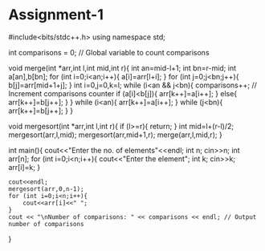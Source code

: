 # Assignment-1

#include<bits/stdc++.h>
using namespace std;

int comparisons = 0; // Global variable to count comparisons

void merge(int *arr,int l,int mid,int r){
    int an=mid-l+1;
    int bn=r-mid;
    int a[an],b[bn];
    for (int i=0;i<an;i++){
        a[i]=arr[l+i];
    }
    for (int j=0;j<bn;j++){
        b[j]=arr[mid+1+j];
    }
    int i=0,j=0,k=l;
    while (i<an && j<bn){
        comparisons++; // Increment comparisons counter
        if (a[i]<b[j]){
            arr[k++]=a[i++];
        }
        else{
            arr[k++]=b[j++];
        }
    }
    while (i<an){
        arr[k++]=a[i++];
    }
    while (j<bn){
        arr[k++]=b[j++];
    }
}

void mergesort(int *arr,int l,int r){
    if (l>=r){
        return;
    }
    int mid=l+(r-l)/2;
    mergesort(arr,l,mid);
    mergesort(arr,mid+1,r);
    merge(arr,l,mid,r);
}

int main(){
    cout<<"Enter the no. of elements"<<endl;
    int n;
    cin>>n;
    int arr[n];
    for (int i=0;i<n;i++){
        cout<<"Enter the element";
    int k;
    cin>>k;
    arr[i]=k;
    }
    
    cout<<endl;
    mergesort(arr,0,n-1);
    for (int i=0;i<n;i++){
        cout<<arr[i]<<" ";
    }
    cout << "\nNumber of comparisons: " << comparisons << endl; // Output number of comparisons
}






